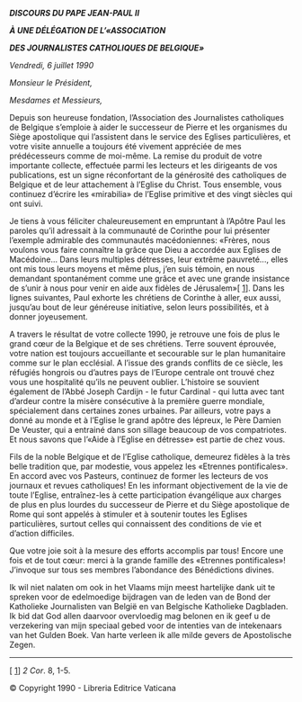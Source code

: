 ***DISCOURS DU PAPE JEAN-PAUL II***

***À UNE DÉLÉGATION DE L’«ASSOCIATION***

***DES JOURNALISTES CATHOLIQUES DE BELGIQUE»***

*Vendredi, 6 juillet 1990*

*Monsieur le Président,*

*Mesdames et Messieurs,*

Depuis son heureuse fondation, l’Association des Journalistes catholiques de Belgique s’emploie à aider le successeur de Pierre et les organismes du Siège apostolique qui l’assistent dans le service des Eglises particulières, et votre visite annuelle a toujours été vivement appréciée de mes prédécesseurs comme de moi-même. La remise du produit de votre importante collecte, effectuée parmi les lecteurs et les dirigeants de vos publications, est un signe réconfortant de la générosité des catholiques de Belgique et de leur attachement à l’Eglise du Christ. Tous ensemble, vous continuez d’écrire les «mirabilia» de l’Eglise primitive et des vingt siècles qui ont suivi.

Je tiens à vous féliciter chaleureusement en empruntant à l’Apôtre Paul les paroles qu’il adressait à la communauté de Corinthe pour lui présenter l’exemple admirable des communautés macédoniennes: «Frères, nous voulons vous faire connaître la grâce que Dieu a accordée aux Eglises de Macédoine... Dans leurs multiples détresses, leur extrême pauvreté..., elles ont mis tous leurs moyens et même plus, j’en suis témoin, en nous demandant spontanément comme une grâce et avec une grande insistance de s’unir à nous pour venir en aide aux fidèles de Jérusalem»\[ [1](#_ftn1 "")\]. Dans les lignes suivantes, Paul exhorte les chrétiens de Corinthe à aller, eux aussi, jusqu’au bout de leur généreuse initiative, selon leurs possibilités, et à donner joyeusement.

A travers le résultat de votre collecte 1990, je retrouve une fois de plus le grand cœur de la Belgique et de ses chrétiens. Terre souvent éprouvée, votre nation est toujours accueillante et secourable sur le plan humanitaire comme sur le plan ecclésial. A l’issue des grands conflits de ce siècle, les réfugiés hongrois ou d’autres pays de l’Europe centrale ont trouvé chez vous une hospitalité qu’ils ne peuvent oublier. L’histoire se souvient également de l’Abbé Joseph Cardijn - le futur Cardinal - qui lutta avec tant d’ardeur contre la misère consécutive à la première guerre mondiale, spécialement dans certaines zones urbaines. Par ailleurs, votre pays a donné au monde et à l’Eglise le grand apôtre des lépreux, le Père Damien De Veuster, qui a entrainé dans son sillage beaucoup de vos compatriotes. Et nous savons que l’«Aide à l’Eglise en détresse» est partie de chez vous.

Fils de la noble Belgique et de l’Eglise catholique, demeurez fidèles à la très belle tradition que, par modestie, vous appelez les «Etrennes pontificales». En accord avec vos Pasteurs, continuez de former les lecteurs de vos journaux et revues catholiques! En les informant objectivement de la vie de toute l’Eglise, entraînez-les à cette participation évangélique aux charges de plus en plus lourdes du successeur de Pierre et du Siège apostolique de Rome qui sont appelés à stimuler et à soutenir toutes les Eglises particulières, surtout celles qui connaissent des conditions de vie et d’action difficiles.

Que votre joie soit à la mesure des efforts accomplis par tous! Encore une fois et de tout cœur: merci à la grande famille des «Etrennes pontificales»! J’invoque sur tous ses membres l’abondance des Bénédictions divines.

Ik wil niet nalaten om ook in het Vlaams mijn meest hartelijke dank uit te spreken voor de edelmoedige bijdragen van de leden van de Bond der Katholieke Journalisten van België en van Belgische Katholieke Dagbladen. Ik bid dat God allen daarvoor overvloedig mag belonen en ik geef u de verzekering van mijn speciaal gebed voor de intenties van de intekenaars van het Gulden Boek. Van harte verleen ik alle milde gevers de Apostolische Zegen.

* * *

\[ [1](#_ftnref1 "")\] *2 Cor*. 8, 1-5.

© Copyright 1990 - Libreria Editrice Vaticana